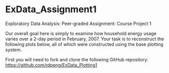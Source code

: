 # ExData_Assignment1
Exploratory Data Analysis: Peer-graded Assignment: Course Project 1

Our overall goal here is simply to examine how household energy usage varies over a 2-day period in February, 2007. Your task is to reconstruct the following plots below, all of which were constructed using the base plotting system.

First you will need to fork and clone the following GitHub repository: 
https://github.com/rdpeng/ExData_Plotting1
